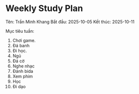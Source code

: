 # Weekly Study Plan

Tên: Trần Minh Khang
Bắt đầu: 2025-10-05
Kết thúc: 2025-10-11

Mục tiêu tuần:
1. Chơi game.
2. Đá banh
3. Đi học.
4. Ngủ
5. Đá cờ
6. Nghe nhạc
7. Đánh bida
8. Xem phim
9. Học
10. Đi dạo
